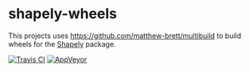 shapely-wheels
==============

This projects uses https://github.com/matthew-brett/multibuild to build wheels
for the [Shapely](https://github.com/Toblerity/Shapely) package.

[![Travis CI](https://travis-ci.com/shapely/shapely-wheels.svg?branch=master)](https://travis-ci.com/shapely/shapely-wheels)
[![AppVeyor](https://ci.appveyor.com/api/projects/status/github/shapely/shapely-wheels?branch=master&svg=true)](https://ci.appveyor.com/project/frsci/shapely-wheels?branch=master)
